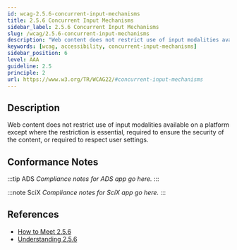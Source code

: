 ```yaml
---
id: wcag-2.5.6-concurrent-input-mechanisms
title: 2.5.6 Concurrent Input Mechanisms
sidebar_label: 2.5.6 Concurrent Input Mechanisms
slug: /wcag/2.5.6-concurrent-input-mechanisms
description: "Web content does not restrict use of input modalities available on a platform except where the restriction is essential, required to ensure the security of the content, or required to respect user settings."
keywords: [wcag, accessibility, concurrent-input-mechanisms]
sidebar_position: 6
level: AAA
guideline: 2.5
principle: 2
url: https://www.w3.org/TR/WCAG22/#concurrent-input-mechanisms
---
```


## Description

Web content does not restrict use of input modalities available on a platform except where the restriction is essential, required to ensure the security of the content, or required to respect user settings.

## Conformance Notes

:::tip ADS
_Compliance notes for ADS app go here._
:::

:::note SciX
_Compliance notes for SciX app go here._
:::

## References

- [How to Meet 2.5.6](https://www.w3.org/WAI/WCAG22/quickref/#concurrent-input-mechanisms)
- [Understanding 2.5.6](https://www.w3.org/WAI/WCAG22/Understanding/concurrent-input-mechanisms.html)


